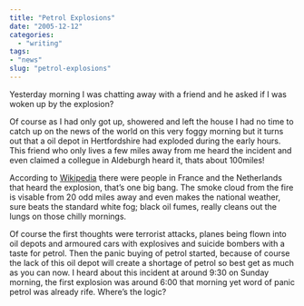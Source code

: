 ```yaml
---
title: "Petrol Explosions"
date: "2005-12-12"
categories: 
  - "writing"
tags:
- "news"
slug: "petrol-explosions"
---
```


Yesterday morning I was chatting away with a friend and he asked if I was woken up by the explosion?
  
Of course as I had only got up, showered and left the house I had no time to catch up on the news of the world on this very foggy morning but it turns out that a oil depot in Hertfordshire had exploded during the early hours. This friend who only lives a few miles away from me heard the incident and even claimed a collegue in Aldeburgh heard it, thats about 100miles!
  
According to [Wikipedia][1] there were people in France and the Netherlands that heard the explosion, that’s one big bang. The smoke cloud from the fire is visable from 20 odd miles away and even makes the national weather, sure beats the standard white fog; black oil fumes, really cleans out the lungs on those chilly mornings.
  
Of course the first thoughts were terrorist attacks, planes being flown into oil depots and armoured cars with explosives and suicide bombers with a taste for petrol. Then the panic buying of petrol started, because of course the lack of this oil depot will create a shortage of petrol so best get as much as you can now. I heard about this incident at around 9:30 on Sunday morning, the first explosion was around 6:00 that morning yet word of panic petrol was already rife. Where’s the logic?

[1]:	https://en.wikipedia.org/wiki/2005_Hertfordshire_Oil_Storage_Terminal_fire